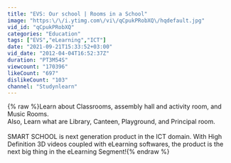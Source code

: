 ```yaml
---
title: "EVS: Our school | Rooms in a School"
image: "https:\/\/i.ytimg.com\/vi\/qCpukPRobXQ\/hqdefault.jpg"
vid_id: "qCpukPRobXQ"
categories: "Education"
tags: ["EVS","eLearning","ICT"]
date: "2021-09-21T15:33:52+03:00"
vid_date: "2012-04-04T16:52:37Z"
duration: "PT3M54S"
viewcount: "170396"
likeCount: "697"
dislikeCount: "103"
channel: "Studynlearn"
---
```

{% raw %}Learn about Classrooms, assembly hall and activity room, and Music Rooms.<br />Also, Learn what are Library, Canteen, Playground, and Principal room.<br /><br />SMART SCHOOL is next generation product in the ICT domain. With High Definition 3D videos coupled with eLearning softwares, the product is the next big thing in the eLearning Segment!{% endraw %}
